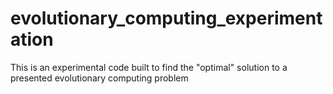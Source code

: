 # evolutionary_computing_experimentation
This is an experimental code built to find the "optimal" solution to a presented evolutionary computing problem
